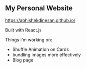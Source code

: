 ## My Personal Website

https://abhishekdinesan.github.io/

Built with React.js

Things I'm working on:
- Shuffle Animation on Cards
- bundling images more effectively
- Blog page